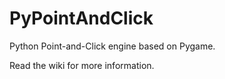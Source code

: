 # PyPointAndClick
Python Point-and-Click engine based on Pygame.

Read the wiki for more information.
